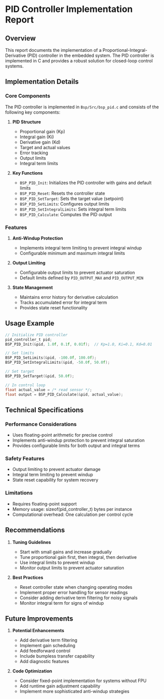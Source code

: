 # PID Controller Implementation Report

## Overview
This report documents the implementation of a Proportional-Integral-Derivative (PID) controller in the embedded system. The PID controller is implemented in C and provides a robust solution for closed-loop control systems.

## Implementation Details

### Core Components
The PID controller is implemented in `Bsp/Src/bsp_pid.c` and consists of the following key components:

1. **PID Structure**
   - Proportional gain (Kp)
   - Integral gain (Ki)
   - Derivative gain (Kd)
   - Target and actual values
   - Error tracking
   - Output limits
   - Integral term limits

2. **Key Functions**
   - `BSP_PID_Init`: Initializes the PID controller with gains and default limits
   - `BSP_PID_Reset`: Resets the controller state
   - `BSP_PID_SetTarget`: Sets the target value (setpoint)
   - `BSP_PID_SetLimits`: Configures output limits
   - `BSP_PID_SetIntegralLimits`: Sets integral term limits
   - `BSP_PID_Calculate`: Computes the PID output

### Features

1. **Anti-Windup Protection**
   - Implements integral term limiting to prevent integral windup
   - Configurable minimum and maximum integral limits

2. **Output Limiting**
   - Configurable output limits to prevent actuator saturation
   - Default limits defined by `PID_OUTPUT_MAX` and `PID_OUTPUT_MIN`

3. **State Management**
   - Maintains error history for derivative calculation
   - Tracks accumulated error for integral term
   - Provides state reset functionality

## Usage Example

```c
// Initialize PID controller
pid_controller_t pid;
BSP_PID_Init(&pid, 1.0f, 0.1f, 0.01f);  // Kp=1.0, Ki=0.1, Kd=0.01

// Set limits
BSP_PID_SetLimits(&pid, -100.0f, 100.0f);
BSP_PID_SetIntegralLimits(&pid, -50.0f, 50.0f);

// Set target
BSP_PID_SetTarget(&pid, 50.0f);

// In control loop
float actual_value = /* read sensor */;
float output = BSP_PID_Calculate(&pid, actual_value);
```

## Technical Specifications

### Performance Considerations
- Uses floating-point arithmetic for precise control
- Implements anti-windup protection to prevent integral saturation
- Provides configurable limits for both output and integral terms

### Safety Features
- Output limiting to prevent actuator damage
- Integral term limiting to prevent windup
- State reset capability for system recovery

### Limitations
- Requires floating-point support
- Memory usage: sizeof(pid_controller_t) bytes per instance
- Computational overhead: One calculation per control cycle

## Recommendations

1. **Tuning Guidelines**
   - Start with small gains and increase gradually
   - Tune proportional gain first, then integral, then derivative
   - Use integral limits to prevent windup
   - Monitor output limits to prevent actuator saturation

2. **Best Practices**
   - Reset controller state when changing operating modes
   - Implement proper error handling for sensor readings
   - Consider adding derivative term filtering for noisy signals
   - Monitor integral term for signs of windup

## Future Improvements

1. **Potential Enhancements**
   - Add derivative term filtering
   - Implement gain scheduling
   - Add feedforward control
   - Include bumpless transfer capability
   - Add diagnostic features

2. **Code Optimization**
   - Consider fixed-point implementation for systems without FPU
   - Add runtime gain adjustment capability
   - Implement more sophisticated anti-windup strategies 